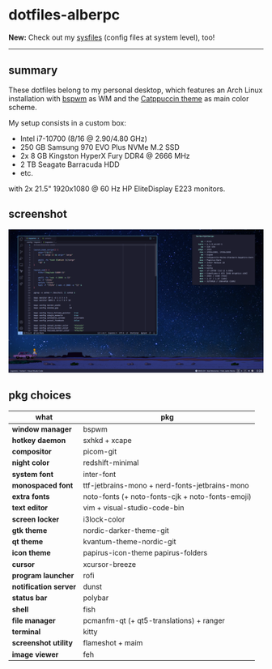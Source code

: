 # dotfiles-alberpc

**New:** Check out my [sysfiles](https://github.com/albertored11/sysfiles-alberpc) (config files at system level), too!

---

## summary

These dotfiles belong to my personal desktop, which features an Arch Linux installation with [bspwm](https://github.com/baskerville/bspwm) as WM and the [Catppuccin theme](https://github.com/catppuccin/catppuccin) as main color scheme.

My setup consists in a custom box:
- Intel i7-10700 (8/16 @ 2.90/4.80 GHz)
- 250 GB Samsung 970 EVO Plus NVMe M.2 SSD
- 2x 8 GB Kingston HyperX Fury DDR4 @ 2666 MHz
- 2 TB Seagate Barracuda HDD
- etc.

with 2x 21.5" 1920x1080 @ 60 Hz HP EliteDisplay E223 monitors.

## screenshot

![Screenshot](Nextcloud/Capturas%20de%20pantalla/alberpc/screenshot_20230115_002620.png)

## pkg choices

| what | pkg |
| ---- | --- |
| **window manager** | bspwm |
| **hotkey daemon** | sxhkd + xcape |
| **compositor** | picom-git |
| **night color** | redshift-minimal |
| **system font** | inter-font |
| **monospaced font** | ttf-jetbrains-mono + nerd-fonts-jetbrains-mono |
| **extra fonts** | noto-fonts (+ noto-fonts-cjk + noto-fonts-emoji) |
| **text editor** | vim + visual-studio-code-bin |
| **screen locker** | i3lock-color |
| **gtk theme** | nordic-darker-theme-git |
| **qt theme** | kvantum-theme-nordic-git |
| **icon theme** | papirus-icon-theme papirus-folders |
| **cursor** | xcursor-breeze |
| **program launcher** | rofi |
| **notification server** | dunst |
| **status bar** | polybar |
| **shell** | fish |
| **file manager** | pcmanfm-qt (+ qt5-translations) + ranger |
| **terminal** | kitty |
| **screenshot utility** | flameshot + maim |
| **image viewer** | feh |
